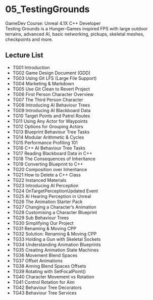 # 05_TestingGrounds
GameDev Course: Unreal 4.1X C++ Developer\
Testing Grounds is a Hunger-Games inspired FPS with large outdoor terrains, advanced AI, basic networking, pickups, skeletal meshes, checkpoints and more.

## Lecture List
* TG01 Introduction
* TG02 Game Design Document (GDD)
* TG03 Using Git LFS (Large File Support)
* TG04 Marketing & Markdown
* TG05 Use Git Clean to Revert Project
* TG06 First Person Character Overview
* TG07 The Third Person Character
* TG08 Introducing AI Behaviour Trees
* TG09 Introducing AI Blackboard Data
* TG10 Target Points and Patrol Routes
* TG11 Using Any Actor for Waypoints
* TG12 Options for Grouping Actors
* TG13 Blueprint Behaviour Tree Tasks
* TG14 Modular Arithmetic & Cycles
* TG15 Performance Profiling 101
* TG16 C++ AI Behaviour Tree Tasks
* TG17 Reading Blackboard Data in C++
* TG18 The Consequences of Inheritance
* TG19 Converting Blueprint to C++
* TG20 Composition over Inheritance
* TG21 How to Delete a C++ Class
* TG22 Instanced Materials
* TG23 Introducing AI Perception
* TG24 OnTargetPerceptionUpdated Event
* TG25 AI Hearing Perception in Unreal
* TG26 The Animation Starter Pack
* TG27 Changing a Character’s Animation
* TG28 Customising a Character Blueprint
* TG29 Sub Behaviour Trees
* TG30 Simplifying Our Project
* TG31 Renaming & Moving CPP
* TG32 Solution: Renaming & Moving CPP
* TG33 Holding a Gun with Skeletal Sockets
* TG34 Understanding Animation Blueprints
* TG35 Creating Animation State Machines
* TG36 Movement Blend Spaces
* TG37 Offset Animations
* TG38 Aiming Blend Spaces Offsets
* TG39 Rotating with SetFocalPoint()
* TG40 Character Movement vs Rotation
* TG41 Control Rotation for Aim
* TG42 Behaviour Tree Decorators
* TG43 Behaviour Tree Services
